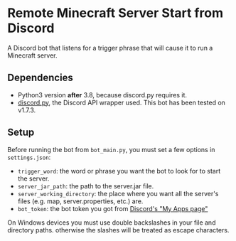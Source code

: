 # Remote Minecraft Server Start from Discord
A Discord bot that listens for a trigger phrase that will cause it to run a Minecraft server.

## Dependencies
* Python3 version **after** 3.8, because discord.py requires it.
* [discord.py](https://github.com/Rapptz/discord.py), the Discord API wrapper used. This bot has been tested on v1.7.3.

## Setup
Before running the bot from `bot_main.py`, you must set a few options in `settings.json`:
* `trigger_word`: the word or phrase you want the bot to look for to start the server.
* `server_jar_path`: the path to the server.jar file.
* `server_working_directory`: the place where you want all the server's files (e.g. map, server.properties, etc.) are.
* `bot_token`: the bot token you got from [Discord's "My Apps page"](https://discordapp.com/developers/applications/me)

On Windows devices you must use double backslashes in your file and directory paths. otherwise the slashes will be treated as escape characters.
